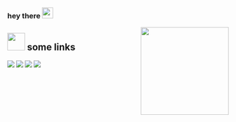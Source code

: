 ### hey there <img src="https://media.giphy.com/media/hvRJCLFzcasrR4ia7z/giphy.gif" width="25px">
<a href="#"><img align="right" src="https://github.com/blackcater/blackcater/raw/main/images/banner.gif" width="200 " height="200" /></a>

## <img height="40" src="https://raw.githubusercontent.com/innng/innng/master/assets/kyubey.gif"/> some links
[![](https://img.shields.io/badge/-music-0073B1?style=flat-square)](https://youtu.be/1w7OgIMMRc4)
[![](https://img.shields.io/badge/-twitter-1C9CEA?style=flat-square)](https://twitter.com/BichinhosFB?s=09)
[![](https://img.shields.io/badge/-instagram-EE3E5D?style=flat-square)](https://www.instagram.com/steisser/)
[![](https://img.shields.io/badge/-github-332B40?style=flat-square)](https://github.com/melissarr/)
